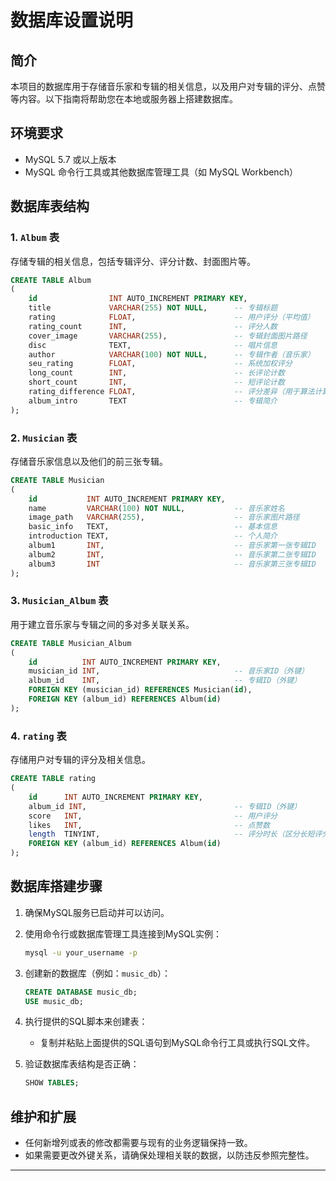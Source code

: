 # 数据库设置说明

## 简介
本项目的数据库用于存储音乐家和专辑的相关信息，以及用户对专辑的评分、点赞等内容。以下指南将帮助您在本地或服务器上搭建数据库。

## 环境要求
- MySQL 5.7 或以上版本
- MySQL 命令行工具或其他数据库管理工具（如 MySQL Workbench）

## 数据库表结构

### 1. `Album` 表

存储专辑的相关信息，包括专辑评分、评分计数、封面图片等。

```sql
CREATE TABLE Album
(
    id                INT AUTO_INCREMENT PRIMARY KEY,
    title             VARCHAR(255) NOT NULL,      -- 专辑标题
    rating            FLOAT,                      -- 用户评分（平均值）
    rating_count      INT,                        -- 评分人数
    cover_image       VARCHAR(255),               -- 专辑封面图片路径
    disc              TEXT,                       -- 唱片信息
    author            VARCHAR(100) NOT NULL,      -- 专辑作者（音乐家）
    seu_rating        FLOAT,                      -- 系统加权评分
    long_count        INT,                        -- 长评论计数
    short_count       INT,                        -- 短评论计数
    rating_difference FLOAT,                      -- 评分差异（用于算法计算）
    album_intro       TEXT                        -- 专辑简介
);
```

### 2. `Musician` 表

存储音乐家信息以及他们的前三张专辑。

```sql
CREATE TABLE Musician
(
    id           INT AUTO_INCREMENT PRIMARY KEY,
    name         VARCHAR(100) NOT NULL,           -- 音乐家姓名
    image_path   VARCHAR(255),                    -- 音乐家图片路径
    basic_info   TEXT,                            -- 基本信息
    introduction TEXT,                            -- 个人简介
    album1       INT,                             -- 音乐家第一张专辑ID
    album2       INT,                             -- 音乐家第二张专辑ID
    album3       INT                              -- 音乐家第三张专辑ID
);
```

### 3. `Musician_Album` 表

用于建立音乐家与专辑之间的多对多关联关系。

```sql
CREATE TABLE Musician_Album
(
    id          INT AUTO_INCREMENT PRIMARY KEY,
    musician_id INT,                              -- 音乐家ID（外键）
    album_id    INT,                              -- 专辑ID（外键）
    FOREIGN KEY (musician_id) REFERENCES Musician(id),
    FOREIGN KEY (album_id) REFERENCES Album(id)
);
```

### 4. `rating` 表

存储用户对专辑的评分及相关信息。

```sql
CREATE TABLE rating
(
    id      INT AUTO_INCREMENT PRIMARY KEY,
    album_id INT,                                 -- 专辑ID（外键）
    score   INT,                                  -- 用户评分
    likes   INT,                                  -- 点赞数
    length  TINYINT,                              -- 评分时长（区分长短评分）
    FOREIGN KEY (album_id) REFERENCES Album(id)
);
```

## 数据库搭建步骤

1. 确保MySQL服务已启动并可以访问。
2. 使用命令行或数据库管理工具连接到MySQL实例：
   ```bash
   mysql -u your_username -p
   ```
3. 创建新的数据库（例如：`music_db`）：
   ```sql
   CREATE DATABASE music_db;
   USE music_db;
   ```
4. 执行提供的SQL脚本来创建表：
   - 复制并粘贴上面提供的SQL语句到MySQL命令行工具或执行SQL文件。
   
5. 验证数据库表结构是否正确：
   ```sql
   SHOW TABLES;
   ```

## 维护和扩展
- 任何新增列或表的修改都需要与现有的业务逻辑保持一致。
- 如果需要更改外键关系，请确保处理相关联的数据，以防违反参照完整性。

---